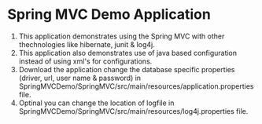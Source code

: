 Spring MVC Demo Application
=============
1. This application demonstrates using the Spring MVC with other thechnologies like hibernate, junit & log4j.
2. This application also demonstrates use of java based configuration instead of using xml's for configurations.
3. Download the application change the database specific properties (driver, url, user name & password) in 
   SpringMVCDemo/SpringMVC/src/main/resources/application.properties file.
4. Optinal you can change the location of logfile in SpringMVCDemo/SpringMVC/src/main/resources/log4j.properties file.

